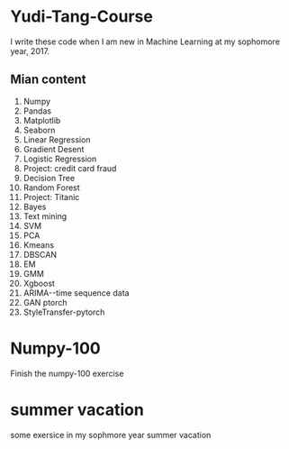 # Yudi-Tang-Course
I write these code when I am new in Machine Learning at my sophomore year, 2017.  

## Mian content
1. Numpy  
2. Pandas  
3. Matplotlib
4. Seaborn
5. Linear Regression
6. Gradient Desent
7. Logistic Regression
8. Project: credit card fraud
9. Decision Tree
10. Random Forest
11. Project: Titanic
12. Bayes
13. Text mining
14. SVM
15. PCA
16. Kmeans
17. DBSCAN
18. EM
19. GMM
20. Xgboost
21. ARIMA--time sequence data
22. GAN ptorch  
23. StyleTransfer-pytorch  

# Numpy-100
Finish the numpy-100 exercise   

# summer vacation
some exersice in my sophmore year summer vacation